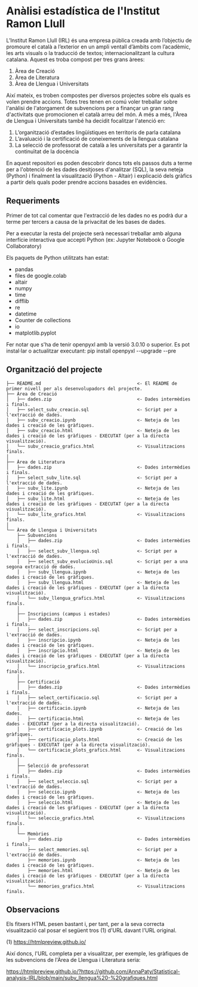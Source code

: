# Anàlisi estadística de l'Institut Ramon Llull

L’Institut Ramon Llull (IRL) és una empresa pública creada amb l’objectiu de promoure el català a l’exterior en un ampli ventall d’àmbits com l’acadèmic, les arts visuals o la traducció de textos; internacionalitzant la cultura catalana. Aquest es troba compost per tres grans àrees: 

1.	Àrea de Creació
2.	Àrea de Literatura
3.	Àrea de Llengua i Universitats

Així mateix, es troben compostes per diversos projectes sobre els quals es volen prendre accions. Totes tres tenen en comú voler treballar sobre l'anàlisi de l'atorgament de subvencions per a finançar un gran rang d'activitats que promocionen el català arreu del món. A més a més, l'Àrea de Llengua i Universitats també ha decidit focalitzar l'atenció en:

1.	L’organització d’estades lingüístiques en territoris de parla catalana
2.	L’avaluació i la certificació de coneixements de la llengua catalana
3.	La selecció de professorat de català a les universitats per a garantir la continuïtat de la docència

En aquest repositori es poden descobrir doncs tots els passos duts a terme per a l'obtenció de les dades desitjoses d'analitzar (SQL), la seva neteja (Python) i finalment la visualització (Python - Altair) i explicació dels gràfics a partir dels quals poder prendre accions basades en evidències.


Requeriments
------------

Primer de tot cal comentar que l'extracció de les dades no es podrà dur a terme per tercers a causa de la privacitat de les bases de dades.

Per a executar la resta del projecte serà necessari treballar amb alguna interfície interactiva que accepti Python (ex: Jupyter Notebook o Google Collaboratory)

Els paquets de Python utilitzats han estat:

* pandas
* files de google.colab
* altair
* numpy
* time
* difflib
* re
* datetime
* Counter de collections
* io
* matplotlib.pyplot

Fer notar que s'ha de tenir openpyxl amb la versió 3.0.10 o superior. Es pot instal·lar o actualitzar executant: pip install openpyxl --upgrade --pre


Organització del projecte
------------

    ├── README.md                                    <- El README de primer nivell per als desenvolupadors del projecte.
    ├── Àrea de Creació
    │   ├── dades.zip                                <- Dades intermèdies i finals.
    │   ├── select_subv_creacio.sql                  <- Script per a l'extracció de dades.
    │   ├── subv_creacio.ipynb                       <- Neteja de les dades i creació de les gràfiques.
    │   ├── subv_creacio.html                        <- Neteja de les dades i creació de les gràfiques - EXECUTAT (per a la directa visualització).
    │   └── subv_creacio_grafics.html                <- Visualitzacions finals.
    │ 
    ├── Àrea de Literatura           
    │   ├── dades.zip                                <- Dades intermèdies i finals.
    │   ├── select_subv_lite.sql                     <- Script per a l'extracció de dades.
    │   ├── subv_lite.ipynb                          <- Neteja de les dades i creació de les gràfiques.
    │   ├── subv_lite.html                           <- Neteja de les dades i creació de les gràfiques - EXECUTAT (per a la directa visualització).
    │   └── subv_lite_grafics.html                   <- Visualitzacions finals.
    │ 
    └── Àrea de Llengua i Universitats                
        ├── Subvencions
        │   ├── dades.zip                            <- Dades intermèdies i finals.
        │   ├── select_subv_llengua.sql              <- Script per a l'extracció de dades.
        │   ├── select_subv_evolucioUnis.sql         <- Script per a una segona extracció de dades.
        │   ├── subv_llengua.ipynb                   <- Neteja de les dades i creació de les gràfiques.
        │   ├── subv_llengua.html                    <- Neteja de les dades i creació de les gràfiques - EXECUTAT (per a la directa visualització).
        │   └── subv_llengua_grafics.html            <- Visualitzacions finals.
        │ 
        ├── Inscripcions (campus i estades)
        │   ├── dades.zip                            <- Dades intermèdies i finals.
        │   ├── select_inscripcions.sql              <- Script per a l'extracció de dades.
        │   ├── inscripcio.ipynb                     <- Neteja de les dades i creació de les gràfiques.
        │   ├── inscripcio.html                      <- Neteja de les dades i creació de les gràfiques - EXECUTAT (per a la directa visualització).
        │   └── inscripcio_grafics.html              <- Visualitzacions finals.
        │ 
        ├── Certificació
        │   ├── dades.zip                            <- Dades intermèdies i finals.
        │   ├── select_certificacio.sql              <- Script per a l'extracció de dades.
        │   ├── certificacio.ipynb                   <- Neteja de les dades.
        │   ├── certificacio.html                    <- Neteja de les dades - EXECUTAT (per a la directa visualització).
        │   ├── certificacio_plots.ipynb             <- Creació de les gràfiques.
        │   ├── certificacio_plots.html              <- Creació de les gràfiques - EXECUTAT (per a la directa visualització).
        │   └── certificacio_plots_grafics.html      <- Visualitzacions finals.
        │ 
        ├── Selecció de professorat
        │   ├── dades.zip                            <- Dades intermèdies i finals.
        │   ├── select_seleccio.sql                  <- Script per a l'extracció de dades.
        │   ├── seleccio.ipynb                       <- Neteja de les dades i creació de les gràfiques.
        │   ├── seleccio.html                        <- Neteja de les dades i creació de les gràfiques - EXECUTAT (per a la directa visualització).
        │   └── seleccio_grafics.html                <- Visualitzacions finals.
        │ 
        └── Memòries
            ├── dades.zip                            <- Dades intermèdies i finals.
            ├── select_memories.sql                  <- Script per a l'extracció de dades.
            ├── memories.ipynb                       <- Neteja de les dades i creació de les gràfiques.
            ├── memories.html                        <- Neteja de les dades i creació de les gràfiques - EXECUTAT (per a la directa visualització).
            └── memories_grafics.html                <- Visualitzacions finals.
          
          
Observacions
------------

Els fitxers HTML pesen bastant i, per tant, per a la seva correcta visualització cal posar el següent tros (1) d'URL davant l'URL original.

(1) https://htmlpreview.github.io/

Així doncs, l'URL completa per a visualitzar, per exemple, les gràfiques de les subvencions de l'Àrea de Llengua i Literatura seria:

https://htmlpreview.github.io/?https://github.com/AnnaPaty/Statistical-analysis-IRL/blob/main/subv_llengua%20-%20grafiques.html
